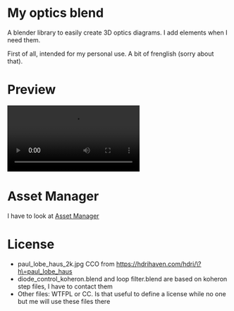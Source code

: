 # My optics blend

A blender library to easily create 3D optics diagrams. I add elements when I need them. 

First of all, intended for my personal use. A bit of frenglish (sorry about that).

# Preview

![Preview Video](https://github.com/yeKcim/my_optics_blend/blob/main/PREVIEW.webm)

# Asset Manager

I have to look at [Asset Manager](https://code.blender.org/2020/03/asset-manager/)

# License

* paul_lobe_haus_2k.jpg CCO from https://hdrihaven.com/hdri/\?h\=paul_lobe_haus
* diode_control_koheron.blend and loop filter.blend are based on koheron step files, I have to contact them
* Other files: WTFPL or CC. Is that useful to define a license while no one but me will use these files there


